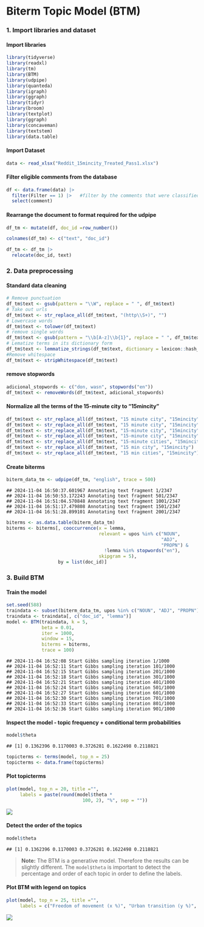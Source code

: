 Biterm Topic Model (BTM)
================

### 1. Import libraries and dataset

#### Import libraries

``` r
library(tidyverse)
library(readxl)
library(tm)
library(BTM)
library(udpipe)
library(quanteda)
library(igraph)
library(ggraph)
library(tidyr)
library(broom)
library(textplot)
library(ggraph)
library(concaveman)
library(textstem)
library(data.table)
```

#### Import Dataset

``` r
data <- read_xlsx("Reddit_15mincity_Treated_Pass1.xlsx")
```

#### Filter eligible comments from the database

``` r
df <- data.frame(data) |>
  filter(Filter == 1) |>   #filter by the comments that were classified as relevant
  select(comment)
```

#### Rearrange the document to format required for the udpipe

``` r
df_tm <- mutate(df, doc_id =row_number())

colnames(df_tm) <- c("text", "doc_id")

df_tm <- df_tm |> 
  relocate(doc_id, text)
```

### 2. Data preprocessing

#### Standard data cleaning

``` r
# Remove punctuation
df_tm$text <- gsub(pattern = "\\W", replace = " ", df_tm$text)
# Take out urls
df_tm$text <- str_replace_all(df_tm$text, "(http\\S+)", "")
# Lowercase words
df_tm$text <- tolower(df_tm$text)
# remove single words 
df_tm$text <- gsub(pattern = "\\b[A-z]\\b{1}", replace = " ", df_tm$text) 
# Lematize terms in its dictionary form
df_tm$text <- lemmatize_strings(df_tm$text, dictionary = lexicon::hash_lemmas)
#Remove whitespace
df_tm$text <- stripWhitespace(df_tm$text)
```

#### remove stopwords

``` r
adicional_stopwords <- c("don, wasn", stopwords("en"))
df_tm$text <- removeWords(df_tm$text, adicional_stopwords)
```

#### Normalize all the terms of the 15-minute city to “15mincity”

``` r
df_tm$text <- str_replace_all(df_tm$text, "15 minute city", "15mincity")
df_tm$text <- str_replace_all(df_tm$text, "15 minute city", "15mincity")
df_tm$text <- str_replace_all(df_tm$text, "15-minute city", "15mincity")
df_tm$text <- str_replace_all(df_tm$text, "15-minute city", "15mincity")
df_tm$text <- str_replace_all(df_tm$text, "15-minute cities", "15mincity")
df_tm$text <- str_replace_all(df_tm$text, "15 min city", "15mincity")
df_tm$text <- str_replace_all(df_tm$text, "15 min cities", "15mincity")
```

#### Create biterms

``` r
biterm_data_tm <- udpipe(df_tm, "english", trace = 500)
```

    ## 2024-11-04 16:50:37.601967 Annotating text fragment 1/2347
    ## 2024-11-04 16:50:53.172243 Annotating text fragment 501/2347
    ## 2024-11-04 16:51:04.570848 Annotating text fragment 1001/2347
    ## 2024-11-04 16:51:17.479808 Annotating text fragment 1501/2347
    ## 2024-11-04 16:51:28.899101 Annotating text fragment 2001/2347

``` r
biterms <- as.data.table(biterm_data_tm)
biterms <- biterms[, cooccurrence(x = lemma,
                                  relevant = upos %in% c("NOUN",
                                                         "ADJ",
                                                         "PROPN") & 
                                    !lemma %in% stopwords("en"),
                                  skipgram = 5),
                   by = list(doc_id)]
```

### 3. Build BTM

#### Train the model

``` r
set.seed(588)
traindata <- subset(biterm_data_tm, upos %in% c("NOUN", "ADJ", "PROPN"))
traindata <- traindata[, c("doc_id", "lemma")]
model <- BTM(traindata, k = 5, 
             beta = 0.01, 
             iter = 1000,
             window = 15,
             biterms = biterms, 
             trace = 100)
```

    ## 2024-11-04 16:52:08 Start Gibbs sampling iteration 1/1000
    ## 2024-11-04 16:52:11 Start Gibbs sampling iteration 101/1000
    ## 2024-11-04 16:52:15 Start Gibbs sampling iteration 201/1000
    ## 2024-11-04 16:52:18 Start Gibbs sampling iteration 301/1000
    ## 2024-11-04 16:52:21 Start Gibbs sampling iteration 401/1000
    ## 2024-11-04 16:52:24 Start Gibbs sampling iteration 501/1000
    ## 2024-11-04 16:52:27 Start Gibbs sampling iteration 601/1000
    ## 2024-11-04 16:52:30 Start Gibbs sampling iteration 701/1000
    ## 2024-11-04 16:52:33 Start Gibbs sampling iteration 801/1000
    ## 2024-11-04 16:52:36 Start Gibbs sampling iteration 901/1000

#### Inspect the model - topic frequency + conditional term probabilities

``` r
model$theta
```

    ## [1] 0.1362396 0.1170003 0.3726281 0.1622498 0.2118821

``` r
topicterms <- terms(model, top_n = 25)
topicterms <- data.frame(topicterms)
```

#### Plot topicterms

``` r
plot(model, top_n = 20, title ="",
     labels = paste(round(model$theta *
                            100, 2), "%", sep = ""))
```

![](BTM_files/figure-gfm/unnamed-chunk-11-1.png)<!-- -->

#### Detect the order of the topics

``` r
model$theta
```

    ## [1] 0.1362396 0.1170003 0.3726281 0.1622498 0.2118821

> **Note:** The BTM is a generative model. Therefore the results can be
> slightly different. The `model$theta` is important to detect the
> percentage and order of each topic in order to define the labels.

#### Plot BTM with legend on topics

``` r
plot(model, top_n = 25, title ="",
     labels = c("Freedom of movement (x %)", "Urban transition (y %)", "Choice and opportunity (z %)", "Explanation (a %)", "Apprehension and misinformation (b %)"))
```

![](BTM_files/figure-gfm/unnamed-chunk-13-1.png)<!-- -->
